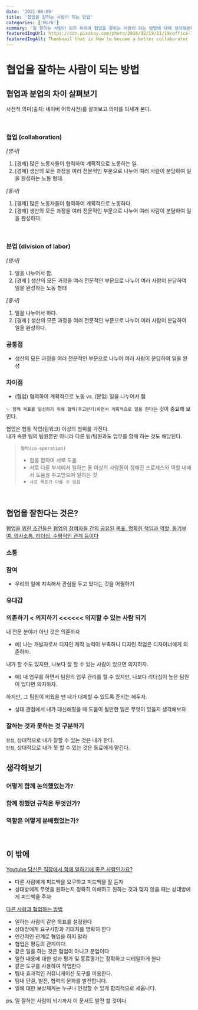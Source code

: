```yaml
---
date: '2021-08-05'
title: '협업을 잘하는 사람이 되는 방법'
categories: ['Work']
summary: '일 잘하는 사람이 되기 위하여 협업을 잘하는 사람이 되는 방법에 대해 생각해본다.'
featuredImgUrl: https://cdn.pixabay.com/photo/2016/02/19/11/19/office-1209640_960_720.jpg
featuredImgAlt: Thumbnail that is How to become a better collaborator
---
```


# 협업을 잘하는 사람이 되는 방법

## 협업과 분업의 차이 살펴보기

사전적 의미(출처: 네이버 어학사전)를 살펴보고 의미를 되새겨 본다.

<br>

### 협업 (collaboration)

*[명사]*

1. [경제] 많은 노동자들이 협력하여 계획적으로 노동하는 일.
2. [경제] 생산의 모든 과정을 여러 전문적인 부문으로 나누어 여러 사람이 분담하여 일을 완성하는 노동 형태.

*[동사]*

1. [경제] 많은 노동자들이 협력하여 계획적으로 노동하다.
2. [경제] 생산의 모든 과정을 여러 전문적인 부문으로 나누어 여러 사람이 분담하여 일을 완성하다.

<br>

### 분업 (division of labor)

*[명사]*

1. 일을 나누어서 함.
2. [경제 ] 생산의 모든 과정을 여러 전문적인 부문으로 나누어 여러 사람이 분담하여 일을 완성하는 노동 형태

*[동사]*

1. 일을 나누어서 하다.
2. [경제 ] 생산의 모든 과정을 여러 전문적인 부문으로 나누어 여러 사람이 분담하여 일을 완성하다.

### 공통점

* 생산의 모든 과정을 여러 전문적인 부문으로 나누어 여러 사람이 분담하여 일을 완성

### 차이점

* (협업) 협력하여 계획적으로 노동 vs. (분업) 일을 나누어서 함

`✨ 함께 목표를 달성하기 위해 협력(주고받기)하면서 계획적으로 일을 한다`는 것이 중요해 보인다.

협업은 협동 작업(팀워크) 이상의 범위를 가진다.  
내가 속한 팀의 팀원뿐만 아니라 다른 팀/팀원과도 업무를 함께 하는 것도 해당된다.

> `협력(co-operation)`
> * 힘을 합하여 서로 도움
> * 서로 다른 부서에서 일하는 둘 이상의 사람들이 정해진 프로세스와 역할 내에서 도움을 주고받으며 일하는 것
> * `서로 목표가 다를 수 있음`

<br>

## 협업을 잘한다는 것은?

[협업을 위한 조건들은 협업의 참여자들 간의 공유된 목표, 명확한 책임과 역할, 동기부여, 의사소통, 리더십, 수평적인 관계 등이다](https://brunch.co.kr/@cogitosong/73)

### 소통

### 참여

* 우리의 일에 지속해서 관심을 두고 있다는 것을 어필하기

### 유대감

### 의존하기 < 의지하기 <<<<<< 의지할 수 있는 사람 되기

내 전문 분야가 아닌 것은 의존하자
* 예) 나는 개발자로서 디자인 제작 능력이 부족하니 디자인 작업은 디자이너에게 의존하자.

내가 할 수도 있지만, 나보다 잘 할 수 있는 사람이 있으면 의지하자.
* 예) 내 업무를 하면서 팀원의 업무 관리를 할 수 있지만, 나보다 리더십이 높은 팀원이 있다면 의지하자.

하지만, 그 팀원이 비웠을 땐 내가 대체할 수 있도록 준비는 해두자.
* 상대 관점에서 내가 대신해줬을 때 도움이 될만한 일은 무엇이 있을지 생각해보자

### 잘하는 것과 못하는 것 구분하기

`장점`, 상대적으로 내가 잘할 수 있는 것은 내가 한다.  
`단점`, 상대적으로 내가 못 할 수 있는 것은 동료에게 맡긴다.

## 생각해보기

### 어떻게 함께 논의했었는가?

### 함께 정했던 규칙은 무엇인가?

### 역할은 어떻게 분배했었는가?

<br>

## 이 밖에

[Youtube 당신은 직장에서 함께 일하기에 좋은 사람인가요?](https://www.youtube.com/watch?v=A2qxIrNIzhk)

* 다른 사람에게 피드백을 요구하고 피드백을 잘 듣자
* 상대방에게 무엇을 원하는지 정확히 이해하고 원하는 것과 맞지 않을 때는 상대방에게 피드백을 주자

[다른 사람과 협업하는 방법](https://cloudcody.com/%EB%8B%A4%EB%A5%B8-%EC%82%AC%EB%9E%8C%EA%B3%BC-%ED%98%91%EC%97%85%ED%95%98%EB%8A%94-%EB%B0%A9%EB%B2%95/)

* 일하는 사람이 같은 목표를 설정한다
* 상대방에게 요구사항과 기대치를 명확히 한다
* 인간적인 관계로 협업을 하지 말라
* 협업은 평등의 관계이다.
* 같은 일을 하는 것은 협업이 아니고 분업이다
* 일한 내용에 대한 성과 평가 및 동료평가는 정확하고 디테일하게 한다
* 같은 도구를 사용하여 작업한다
* 팀내 효과적인 커뮤니케이션 도구를 이용한다.
* 팀내 단결, 발전, 협력의 문화를 발전합니다.
* 일에 대한 보상체계는 누구나 인정할 수 있게 합리적으로 세웁니다.

ps. 일 잘하는 사람이 되기까지 이 문서도 발전 할 것이다.